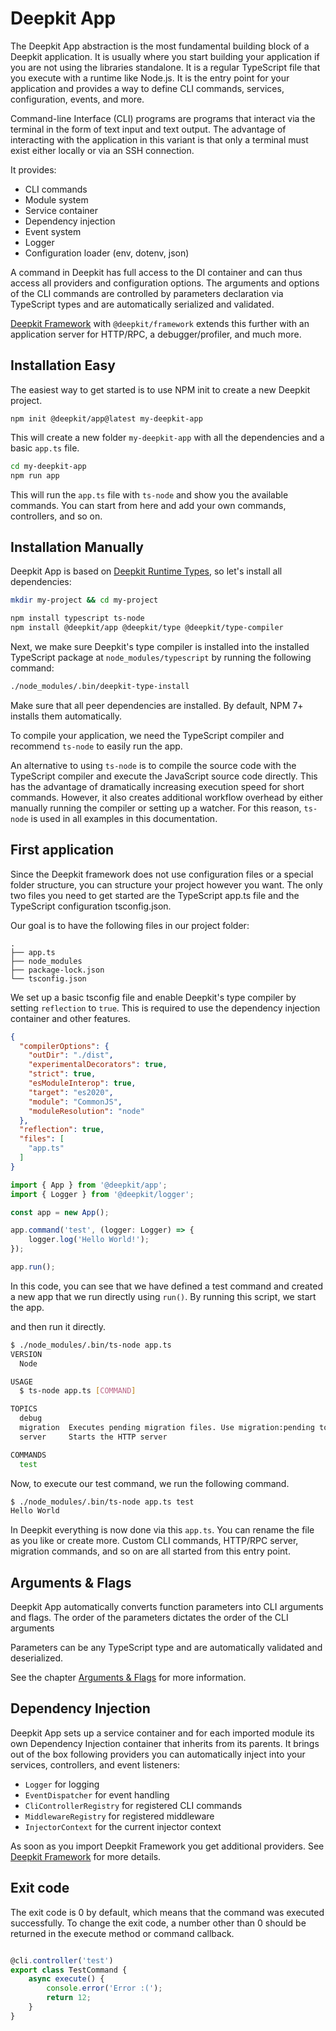 # Deepkit App

The Deepkit App abstraction is the most fundamental building block of a Deepkit application. It is usually where you start building your application if you are not using the
libraries standalone.
It is a regular TypeScript file that you execute with a runtime like Node.js. It is the entry point for your application and provides a way to define CLI commands, services,
configuration, events, and more.

Command-line Interface (CLI) programs are programs that interact via the terminal in the form of text input and text output. The advantage of interacting with the application in
this variant is that only a terminal must exist either locally or via an SSH connection.

It provides:

- CLI commands
- Module system
- Service container
- Dependency injection
- Event system
- Logger
- Configuration loader (env, dotenv, json)

A command in Deepkit has full access to the DI container and can thus access all providers and configuration options. The arguments and options of the CLI commands are controlled
by parameters declaration via TypeScript types and are automatically serialized and validated.

[Deepkit Framework](./framework.md) with `@deepkit/framework` extends this further with an application server for HTTP/RPC, a debugger/profiler, and much more.

## Installation Easy

The easiest way to get started is to use NPM init to create a new Deepkit project.

```shell
npm init @deepkit/app@latest my-deepkit-app
````

This will create a new folder `my-deepkit-app` with all the dependencies and a basic `app.ts` file.

```sh
cd my-deepkit-app
npm run app
````

This will run the `app.ts` file with `ts-node` and show you the available commands. You can start from here and add your own commands, controllers, and so on.

## Installation Manually

Deepkit App is based on [Deepkit Runtime Types](./runtime-types.md), so let's install all dependencies:

```bash
mkdir my-project && cd my-project

npm install typescript ts-node 
npm install @deepkit/app @deepkit/type @deepkit/type-compiler
```

Next, we make sure Deepkit's type compiler is installed into the installed TypeScript package at `node_modules/typescript` by running the following command:

```sh
./node_modules/.bin/deepkit-type-install
```

Make sure that all peer dependencies are installed. By default, NPM 7+ installs them automatically.

To compile your application, we need the TypeScript compiler and recommend `ts-node` to easily run the app.

An alternative to using `ts-node` is to compile the source code with the TypeScript compiler and execute the JavaScript source code directly. This has the advantage of dramatically
increasing execution speed for short commands. However, it also creates additional workflow overhead by either manually running the compiler or setting up a watcher. For this
reason, `ts-node` is used in all examples in this documentation.

## First application

Since the Deepkit framework does not use configuration files or a special folder structure, you can structure your project however you want. The only two files you need to get
started are the TypeScript app.ts file and the TypeScript configuration tsconfig.json.

Our goal is to have the following files in our project folder:

```
.
├── app.ts
├── node_modules
├── package-lock.json
└── tsconfig.json
```

We set up a basic tsconfig file and enable Deepkit's type compiler by setting `reflection` to `true`.
This is required to use the dependency injection container and other features.

```json title=tsconfig.json
{
  "compilerOptions": {
    "outDir": "./dist",
    "experimentalDecorators": true,
    "strict": true,
    "esModuleInterop": true,
    "target": "es2020",
    "module": "CommonJS",
    "moduleResolution": "node"
  },
  "reflection": true,
  "files": [
    "app.ts"
  ]
}
```

```typescript title=app.ts
import { App } from '@deepkit/app';
import { Logger } from '@deepkit/logger';

const app = new App();

app.command('test', (logger: Logger) => {
    logger.log('Hello World!');
});

app.run();
```

In this code, you can see that we have defined a test command and created a new app that we run directly using `run()`. By running this script, we start the app.

and then run it directly.

```sh
$ ./node_modules/.bin/ts-node app.ts
VERSION
  Node

USAGE
  $ ts-node app.ts [COMMAND]

TOPICS
  debug
  migration  Executes pending migration files. Use migration:pending to see which are pending.
  server     Starts the HTTP server

COMMANDS
  test
```

Now, to execute our test command, we run the following command.

```sh
$ ./node_modules/.bin/ts-node app.ts test
Hello World
```

In Deepkit everything is now done via this `app.ts`. You can rename the file as you like or create more. Custom CLI commands, HTTP/RPC server, migration commands, and so on are all
started from this entry point.

## Arguments & Flags

Deepkit App automatically converts function parameters into CLI arguments and flags. The order of the parameters dictates the order of the CLI arguments

Parameters can be any TypeScript type and are automatically validated and deserialized.

See the chapter [Arguments & Flags](./app/arguments.md) for more information.

## Dependency Injection

Deepkit App sets up a service container and for each imported module its own Dependency Injection container that inherits from its parents.
It brings out of the box following providers you can automatically inject into your services, controllers, and event listeners:

- `Logger` for logging
- `EventDispatcher` for event handling
- `CliControllerRegistry` for registered CLI commands
- `MiddlewareRegistry` for registered middleware
- `InjectorContext` for the current injector context

As soon as you import Deepkit Framework you get additional providers. See [Deepkit Framework](./framework.md) for more details.

## Exit code

The exit code is 0 by default, which means that the command was executed successfully. To change the exit code, a number other than 0 should be returned in the execute method or command callback.

```typescript

@cli.controller('test')
export class TestCommand {
    async execute() {
        console.error('Error :(');
        return 12;
    }
}
```
